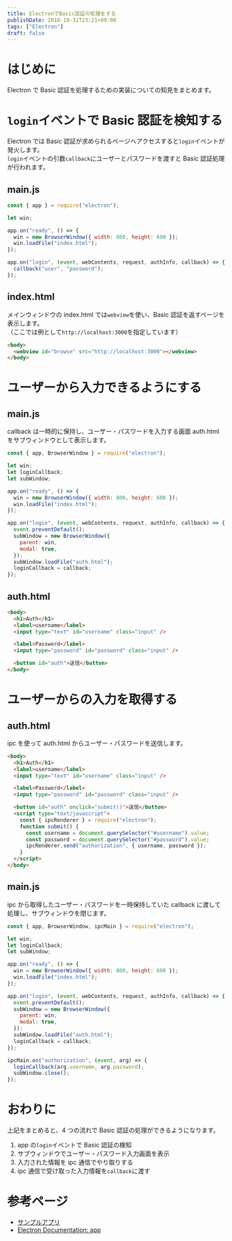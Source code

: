 ```yaml
---
title: ElectronでBasic認証の処理をする
publishDate: 2018-10-31T23:21+09:00
tags: ["Electron"]
draft: false
---
```


# はじめに

Electron で Basic 認証を処理するための実装についての知見をまとめます。

# `login`イベントで Basic 認証を検知する

Electron では Basic 認証が求められるページへアクセスすると`login`イベントが発火します。  
`login`イベントの引数`callback`にユーザーとパスワードを渡すと Basic 認証処理が行われます。

## main.js

```javascript
const { app } = require("electron");

let win;

app.on("ready", () => {
  win = new BrowserWindow({ width: 800, height: 600 });
  win.loadFile("index.html");
});

app.on("login", (event, webContents, request, authInfo, callback) => {
  callback("user", "password");
});
```

## index.html

メインウィンドウの index.html では`webview`を使い、Basic 認証を返すページを表示します。  
（ここでは例として`http://localhost:3000`を指定しています）

```html
<body>
  <webview id="browse" src="http://localhost:3000"></webview>
</body>
```

# ユーザーから入力できるようにする

## main.js

callback は一時的に保持し、ユーザー・パスワードを入力する画面 auth.html をサブウィンドウとして表示します。

```javascript
const { app, BrowserWindow } = require("electron");

let win;
let loginCallback;
let subWindow;

app.on("ready", () => {
  win = new BrowserWindow({ width: 800, height: 600 });
  win.loadFile("index.html");
});

app.on("login", (event, webContents, request, authInfo, callback) => {
  event.preventDefault();
  subWindow = new BrowserWindow({
    parent: win,
    modal: true,
  });
  subWindow.loadFile("auth.html");
  loginCallback = callback;
});
```

## auth.html

```html
<body>
  <h1>Auth</h1>
  <label>username</label>
  <input type="text" id="username" class="input" />

  <label>Password</label>
  <input type="password" id="password" class="input" />

  <button id="auth">送信</button>
</body>
```

# ユーザーからの入力を取得する

## auth.html

ipc を使って auth.html からユーザー・パスワードを送信します。

```html
<body>
  <h1>Auth</h1>
  <label>username</label>
  <input type="text" id="username" class="input" />

  <label>Password</label>
  <input type="password" id="password" class="input" />

  <button id="auth" onclick="submit()">送信</button>
  <script type="text/javascript">
    const { ipcRenderer } = require("electron");
    function submit() {
      const username = document.querySelector("#username").value;
      const password = document.querySelector("#password").value;
      ipcRenderer.send("authorization", { username, password });
    }
  </script>
</body>
```

## main.js

ipc から取得したユーザー・パスワードを一時保持していた callback に渡して処理し、サブウィンドウを閉じます。

```javascript
const { app, BrowserWindow, ipcMain } = require("electron");

let win;
let loginCallback;
let subWindow;

app.on("ready", () => {
  win = new BrowserWindow({ width: 800, height: 600 });
  win.loadFile("index.html");
});

app.on("login", (event, webContents, request, authInfo, callback) => {
  event.preventDefault();
  subWindow = new BrowserWindow({
    parent: win,
    modal: true,
  });
  subWindow.loadFile("auth.html");
  loginCallback = callback;
});

ipcMain.on("authorization", (event, arg) => {
  loginCallback(arg.username, arg.password);
  subWindow.close();
});
```

# おわりに

上記をまとめると、4 つの流れで Basic 認証の処理ができるようになります。

1. app の`login`イベントで Basic 認証の検知
2. サブウィンドウでユーザー・パスワード入力画面を表示
3. 入力された情報を ipc 通信でやり取りする
4. ipc 通信で受け取った入力情報を`callback`に渡す

# 参考ページ

- [サンプルアプリ](https://github.com/70-10/sandbox/tree/master/node/electron/basic-auth)
- [Electron Documentation: app](https://electronjs.org/docs/api/app#event-login)

